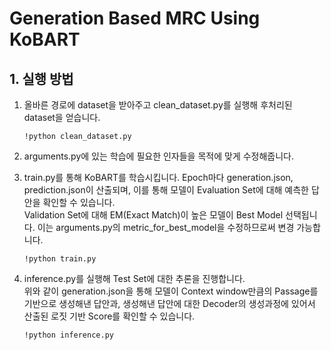 # Generation Based MRC Using KoBART

## 1. 실행 방법
1. 올바른 경로에 dataset을 받아주고 clean_dataset.py를 실행해 후처리된 dataset을 얻습니다.
    ~~~
    !python clean_dataset.py
    ~~~

2. arguments.py에 있는 학습에 필요한 인자들을 목적에 맞게 수정해줍니다.
3. train.py를 통해 KoBART를 학습시킵니다. Epoch마다 generation.json, prediction.json이 산출되며, 이를 통해 모델이 Evaluation Set에 대해 예측한 답안을 확인할 수 있습니다.<br/>Validation Set에 대해 EM(Exact Match)이 높은 모델이 Best Model 선택됩니다. 이는 arguments.py의 metric_for_best_model을 수정하므로써 변경 가능합니다.
    ~~~
    !python train.py
4. inference.py를 실행해 Test Set에 대한 추론을 진행합니다.<br/> 위와 같이 generation.json을 통해 모델이 Context window만큼의 Passage를 기반으로 생성해낸 답안과, 생성해낸 답안에 대한 Decoder의 생성과정에 있어서 산출된 로짓 기반 Score를 확인할 수 있습니다.<br/>
    ~~~
    !python inference.py
    ~~~
    ~~~
    